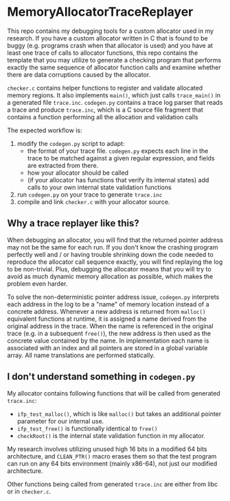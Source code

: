 # MemoryAllocatorTraceReplayer

This repo contains my debugging tools for a custom allocator used in my research. If you have a custom allocator written in C that is found to be buggy (e.g. programs crash when that allocator is used) and you have at least one trace of calls to allocator functions, this repo contains the template that you may utilize to generate a checking program that performs exactly the same sequence of allocator function calls and examine whether there are data corruptions caused by the allocator.

`checker.c` contains helper functions to register and validate allocated memory regions. It also implements `main()`, which just calls `trace_main()` in a generated file `trace.inc`.
`codegen.py` contains a trace log parser that reads a trace and produce `trace.inc`, which is a C source file fragment that contains a function performing all the allocation and validation calls

The expected workflow is:

1. modify the `codegen.py` script to adapt:
   * the format of your trace file. `codegen.py` expects each line in the trace to be matched against a given regular expression, and fields are extracted from there.
   * how your allocator should be called
   * (if your allocator has functions that verify its internal states) add calls to your own internal state validation functions
2. run `codegen.py` on your trace to generate `trace.inc`
3. compile and link `checker.c` with your allocator source.

## Why a trace replayer like this?

When debugging an allocator, you will find that the returned pointer address may not be the same for each run. If you don't know the crashing program perfectly well and / or having trouble shrinking down the code needed to reproduce the allocator call sequence exactly, you will find replaying the log to be non-trivial. Plus, debugging the allocator means that you will try to avoid as much dynamic memory allocation as possible, which makes the problem even harder.

To solve the non-deterministic pointer address issue, `codegen.py` interprets each address in the log to be a "name" of memory location instead of a concrete address. Whenever a new address is returned from `malloc()` equivalent functions at runtime, it is assigned a name derived from the original address in the trace. When the name is referenced in the original trace (e.g. in a subsequent `free()`), the new address is then used as the concrete value contained by the name. In implementation each name is associated with an index and all pointers are stored in a global variable array. All name translations are performed statically.

## I don't understand something in `codegen.py`

My allocator contains following functions that will be called from generated `trace.inc`:

* `ifp_test_malloc()`, which is like `malloc()` but takes an additional pointer parameter for our internal use.
* `ifp_test_free()` is functionally identical to `free()`
* `checkRoot()` is the internal state validation function in my allocator.

My research involves utilizing unused high 16 bits in a modified 64 bits architecture, and `CLEAN_PTR()` macro erases them so that the test program can run on any 64 bits environment (mainly x86-64), not just our modified architecture.

Other functions being called from generated `trace.inc` are either from libc or in `checker.c`.
